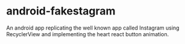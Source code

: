 # android-fakestagram
An android app replicating the well known app called Instagram using RecyclerView and implementing the heart react button animation.
